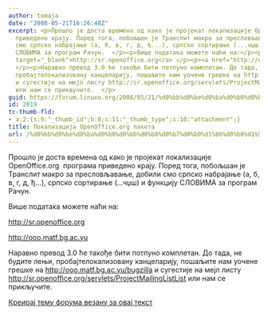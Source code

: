 ```yaml
---
author: tomaja
date: "2008-05-21T16:26:48Z"
excerpt: <p>Прошло је доста времена од како је пројекат локализације OpenOffice.org&nbsp;  програма
  приведено крају. Поред тога, побољшан је Транслит макро за пресловљавање, добили
  смо српско набрајање (а, б, в, г, д, ђ...), српско сортирање (...чџш) и функцију
  СЛОВИМА за програм Рачун.  </p><p>Више података можете наћи на:</p><p><a href="http://sr.openoffice.org"
  target="_blank">http://sr.openoffice.org</a> </p><p><a href="http://ooo.matf.bg.ac.yu">http://ooo.matf.bg.ac.yu</a>
  </p><p>Наравно превод 3.0 ће такође бити потпуно комплетан. До тада, не будите лењи,
  пробајтелокализовану канцеларију, пошаљите нам уочене грешке на http://ooo.matf.bg.ac.yu/bugzilla
  и сугестије на мејл листу http://sr.openoffice.org/servlets/ProjectMailingListList
  или нам се прикључите.  </p>
guid: https://forum.linuxo.org/2008/05/21/%d0%bb%d0%be%d0%ba%d0%b0%d0%bb%d0%b8%d0%b7%d0%b0%d1%86%d0%b8%d1%98%d0%b0-openoffice-org-%d0%bf%d0%b0%d0%ba%d0%b5%d1%82%d0%b0/
id: 2019
tc-thumb-fld:
- a:2:{s:9:"_thumb_id";b:0;s:11:"_thumb_type";s:10:"attachment";}
title: Локализација OpenOffice.org пакета
url: /%d0%bb%d0%be%d0%ba%d0%b0%d0%bb%d0%b8%d0%b7%d0%b0%d1%86%d0%b8%d1%98%d0%b0-openoffice-org-%d0%bf%d0%b0%d0%ba%d0%b5%d1%82%d0%b0/
---
```

Прошло је доста времена од како је пројекат локализације OpenOffice.org&nbsp; програма приведено крају. Поред тога, побољшан је Транслит макро за пресловљавање, добили смо српско набрајање (а, б, в, г, д, ђ&#8230;), српско сортирање (&#8230;чџш) и функцију СЛОВИМА за програм Рачун. 

Више података можете наћи на:

<a href="http://sr.openoffice.org" target="_blank">http://sr.openoffice.org</a> 

<http://ooo.matf.bg.ac.yu> 

Наравно превод 3.0 ће такође бити потпуно комплетан. До тада, не будите лењи, пробајтелокализовану канцеларију, пошаљите нам уочене грешке на http://ooo.matf.bg.ac.yu/bugzilla и сугестије на мејл листу http://sr.openoffice.org/servlets/ProjectMailingListList или нам се прикључите. 

<!--break-->

[Креирај тему форума везану за овај текст](https://linuxo.org/nova-tema-na-forumu/?se_pid=2019)